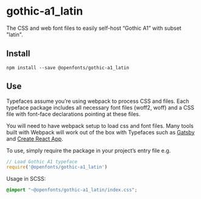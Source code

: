 
# gothic-a1_latin

The CSS and web font files to easily self-host “Gothic A1” with subset "latin".

## Install

`npm install --save @openfonts/gothic-a1_latin`

## Use

Typefaces assume you’re using webpack to process CSS and files. Each typeface
package includes all necessary font files (woff2, woff) and a CSS file with
font-face declarations pointing at these files.

You will need to have webpack setup to load css and font files. Many tools built
with Webpack will work out of the box with Typefaces such as [Gatsby](https://github.com/gatsbyjs/gatsby)
and [Create React App](https://github.com/facebookincubator/create-react-app).

To use, simply require the package in your project’s entry file e.g.

```javascript
// Load Gothic A1 typeface
require('@openfonts/gothic-a1_latin')
```

Usage in SCSS:
```scss
@import "~@openfonts/gothic-a1_latin/index.css";
```
